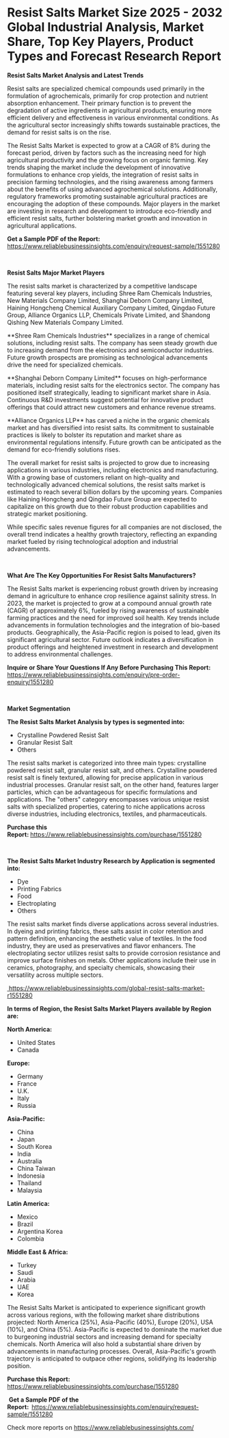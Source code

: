 <p><h1>Resist Salts Market Size 2025 - 2032 Global Industrial Analysis, Market Share, Top Key Players, Product Types and Forecast Research Report</h1></p><p><strong>Resist Salts Market Analysis and Latest Trends</strong></p>
<p><p>Resist salts are specialized chemical compounds used primarily in the formulation of agrochemicals, primarily for crop protection and nutrient absorption enhancement. Their primary function is to prevent the degradation of active ingredients in agricultural products, ensuring more efficient delivery and effectiveness in various environmental conditions. As the agricultural sector increasingly shifts towards sustainable practices, the demand for resist salts is on the rise.</p><p>The Resist Salts Market is expected to grow at a CAGR of 8% during the forecast period, driven by factors such as the increasing need for high agricultural productivity and the growing focus on organic farming. Key trends shaping the market include the development of innovative formulations to enhance crop yields, the integration of resist salts in precision farming technologies, and the rising awareness among farmers about the benefits of using advanced agrochemical solutions. Additionally, regulatory frameworks promoting sustainable agricultural practices are encouraging the adoption of these compounds. Major players in the market are investing in research and development to introduce eco-friendly and efficient resist salts, further bolstering market growth and innovation in agricultural applications.</p></p>
<p><strong>Get a Sample PDF of the Report:&nbsp;</strong> <a href="https://www.reliablebusinessinsights.com/enquiry/request-sample/1551280?utm_campaign=2179&utm_medium=2&utm_source=Github&utm_content=ia&utm_term=01022025&utm_id=resist-salts">https://www.reliablebusinessinsights.com/enquiry/request-sample/1551280</a></p>
<p>&nbsp;</p>
<p><strong>Resist Salts Major Market Players</strong></p>
<p><p>The resist salts market is characterized by a competitive landscape featuring several key players, including Shree Ram Chemicals Industries, New Materials Company Limited, Shanghai Deborn Company Limited, Haining Hongcheng Chemical Auxiliary Company Limited, Qingdao Future Group, Alliance Organics LLP, Chemicals Private Limited, and Shandong Qishing New Materials Company Limited.</p><p>**Shree Ram Chemicals Industries** specializes in a range of chemical solutions, including resist salts. The company has seen steady growth due to increasing demand from the electronics and semiconductor industries. Future growth prospects are promising as technological advancements drive the need for specialized chemicals.</p><p>**Shanghai Deborn Company Limited** focuses on high-performance materials, including resist salts for the electronics sector. The company has positioned itself strategically, leading to significant market share in Asia. Continuous R&D investments suggest potential for innovative product offerings that could attract new customers and enhance revenue streams.</p><p>**Alliance Organics LLP** has carved a niche in the organic chemicals market and has diversified into resist salts. Its commitment to sustainable practices is likely to bolster its reputation and market share as environmental regulations intensify. Future growth can be anticipated as the demand for eco-friendly solutions rises.</p><p>The overall market for resist salts is projected to grow due to increasing applications in various industries, including electronics and manufacturing. With a growing base of customers reliant on high-quality and technologically advanced chemical solutions, the resist salts market is estimated to reach several billion dollars by the upcoming years. Companies like Haining Hongcheng and Qingdao Future Group are expected to capitalize on this growth due to their robust production capabilities and strategic market positioning.</p><p>While specific sales revenue figures for all companies are not disclosed, the overall trend indicates a healthy growth trajectory, reflecting an expanding market fueled by rising technological adoption and industrial advancements.</p></p>
<p>&nbsp;</p>
<p><strong>What Are The Key Opportunities For Resist Salts Manufacturers?</strong></p>
<p><p>The Resist Salts market is experiencing robust growth driven by increasing demand in agriculture to enhance crop resilience against salinity stress. In 2023, the market is projected to grow at a compound annual growth rate (CAGR) of approximately 6%, fueled by rising awareness of sustainable farming practices and the need for improved soil health. Key trends include advancements in formulation technologies and the integration of bio-based products. Geographically, the Asia-Pacific region is poised to lead, given its significant agricultural sector. Future outlook indicates a diversification in product offerings and heightened investment in research and development to address environmental challenges.</p></p>
<p><strong>Inquire or Share Your Questions If Any Before Purchasing This Report:</strong> <a href="https://www.reliablebusinessinsights.com/enquiry/pre-order-enquiry/1551280?utm_campaign=2179&utm_medium=2&utm_source=Github&utm_content=ia&utm_term=01022025&utm_id=resist-salts">https://www.reliablebusinessinsights.com/enquiry/pre-order-enquiry/1551280</a></p>
<p>&nbsp;</p>
<p><strong>Market Segmentation</strong></p>
<p><strong>The Resist Salts Market Analysis by types is segmented into:</strong></p>
<p><ul><li>Crystalline Powdered Resist Salt</li><li>Granular Resist Salt</li><li>Others</li></ul></p>
<p><p>The resist salts market is categorized into three main types: crystalline powdered resist salt, granular resist salt, and others. Crystalline powdered resist salt is finely textured, allowing for precise application in various industrial processes. Granular resist salt, on the other hand, features larger particles, which can be advantageous for specific formulations and applications. The "others" category encompasses various unique resist salts with specialized properties, catering to niche applications across diverse industries, including electronics, textiles, and pharmaceuticals.</p></p>
<p><strong>Purchase this Report:&nbsp;</strong><a href="https://www.reliablebusinessinsights.com/purchase/1551280?utm_campaign=2179&utm_medium=2&utm_source=Github&utm_content=ia&utm_term=01022025&utm_id=resist-salts">https://www.reliablebusinessinsights.com/purchase/1551280</a></p>
<p>&nbsp;</p>
<p><strong>The Resist Salts Market Industry Research by Application is segmented into:</strong></p>
<p><ul><li>Dye</li><li>Printing Fabrics</li><li>Food</li><li>Electroplating</li><li>Others</li></ul></p>
<p><p>The resist salts market finds diverse applications across several industries. In dyeing and printing fabrics, these salts assist in color retention and pattern definition, enhancing the aesthetic value of textiles. In the food industry, they are used as preservatives and flavor enhancers. The electroplating sector utilizes resist salts to provide corrosion resistance and improve surface finishes on metals. Other applications include their use in ceramics, photography, and specialty chemicals, showcasing their versatility across multiple sectors.</p></p>
<p><a href="https://www.reliablebusinessinsights.com/global-resist-salts-market-r1551280?utm_campaign=2179&utm_medium=2&utm_source=Github&utm_content=ia&utm_term=01022025&utm_id=resist-salts">&nbsp;https://www.reliablebusinessinsights.com/global-resist-salts-market-r1551280</a></p>
<p><strong>In terms of Region, the Resist Salts Market Players available by Region are:</strong></p>
<p>
    <p> <strong> North America: </strong>
        <ul>
            <li>United States</li>
            <li>Canada</li>
        </ul>
        </p> 
    <p> <strong> Europe: </strong>
        <ul>
            <li>Germany</li>
            <li>France</li>
            <li>U.K.</li>
            <li>Italy</li>
            <li>Russia</li>
        </ul>
        </p> 
    <p> <strong> Asia-Pacific: </strong>
        <ul>
            <li>China</li>
            <li>Japan</li>
            <li>South Korea</li>
            <li>India</li>
            <li>Australia</li>
            <li>China Taiwan</li>
            <li>Indonesia</li>
            <li>Thailand</li>
            <li>Malaysia</li>
        </ul>
        </p> 
    <p> <strong> Latin America: </strong>
        <ul>
            <li>Mexico</li>
            <li>Brazil</li>
            <li>Argentina Korea</li>
            <li>Colombia</li>
        </ul>
        </p> 
    <p> <strong> Middle East & Africa: </strong>
        <ul>
            <li>Turkey</li>
            <li>Saudi</li>
            <li>Arabia</li>
            <li>UAE</li>
            <li>Korea</li>
        </ul>
    </p>
    </p>
<p><p>The Resist Salts Market is anticipated to experience significant growth across various regions, with the following market share distributions projected: North America (25%), Asia-Pacific (40%), Europe (20%), USA (10%), and China (5%). Asia-Pacific is expected to dominate the market due to burgeoning industrial sectors and increasing demand for specialty chemicals. North America will also hold a substantial share driven by advancements in manufacturing processes. Overall, Asia-Pacific's growth trajectory is anticipated to outpace other regions, solidifying its leadership position.</p></p>
<p><strong>Purchase this Report: </strong><a href="https://www.reliablebusinessinsights.com/purchase/1551280?utm_campaign=2179&utm_medium=2&utm_source=Github&utm_content=ia&utm_term=01022025&utm_id=resist-salts">https://www.reliablebusinessinsights.com/purchase/1551280</a></p>
<p>&nbsp;<strong>Get a Sample PDF of the Report:&nbsp;&nbsp;</strong><a href="https://www.reliablebusinessinsights.com/enquiry/request-sample/1551280?utm_campaign=2179&utm_medium=2&utm_source=Github&utm_content=ia&utm_term=01022025&utm_id=resist-salts">https://www.reliablebusinessinsights.com/enquiry/request-sample/1551280</a></p>
<p><strong></strong></p>
<p>Check more reports on <a href="https://www.reliablebusinessinsights.com/?utm_campaign=2179&utm_medium=2&utm_source=Github&utm_content=ia&utm_term=01022025&utm_id=resist-salts">https://www.reliablebusinessinsights.com/</a></p>